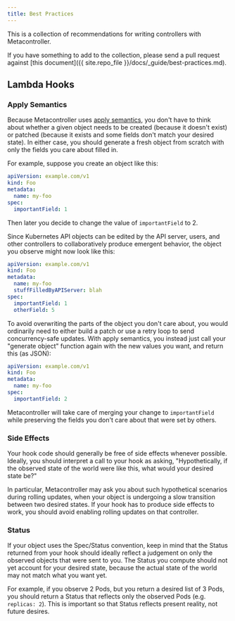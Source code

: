 ```yaml
---
title: Best Practices
---
```

This is a collection of recommendations for writing controllers with Metacontroller.

If you have something to add to the collection, please send a pull request against
[this document]({{ site.repo_file }}/docs/_guide/best-practices.md).

## Lambda Hooks

### Apply Semantics

Because Metacontroller uses [apply semantics](/api/apply/), you don't have to
think about whether a given object needs to be created (because it doesn't exist)
or patched (because it exists and some fields don't match your desired state).
In either case, you should generate a fresh object from scratch with only the
fields you care about filled in.

For example, suppose you create an object like this:

```yaml
apiVersion: example.com/v1
kind: Foo
metadata:
  name: my-foo
spec:
  importantField: 1
```

Then later you decide to change the value of `importantField` to 2.

Since Kubernetes API objects can be edited by the API server, users, and other
controllers to collaboratively produce emergent behavior, the object you observe
might now look like this:

```yaml
apiVersion: example.com/v1
kind: Foo
metadata:
  name: my-foo
  stuffFilledByAPIServer: blah
spec:
  importantField: 1
  otherField: 5
```

To avoid overwriting the parts of the object you don't care about, you would
ordinarily need to either build a patch or use a retry loop to send
concurrency-safe updates.
With apply semantics, you instead just call your "generate object" function
again with the new values you want, and return this (as JSON):

```yaml
apiVersion: example.com/v1
kind: Foo
metadata:
  name: my-foo
spec:
  importantField: 2
```

Metacontroller will take care of merging your change to `importantField` while
preserving the fields you don't care about that were set by others.

### Side Effects

Your hook code should generally be free of side effects whenever possible.
Ideally, you should interpret a call to your hook as asking,
"Hypothetically, if the observed state of the world were like this, what would
your desired state be?"

In particular, Metacontroller may ask you about such hypothetical scenarios
during rolling updates, when your object is undergoing a slow transition between
two desired states.
If your hook has to produce side effects to work, you should avoid enabling
rolling updates on that controller.

### Status

If your object uses the Spec/Status convention, keep in mind that the Status
returned from your hook should ideally reflect a judgement on only the observed
objects that were sent to you.
The Status you compute should not yet account for your desired state, because
the actual state of the world may not match what you want yet.

For example, if you observe 2 Pods, but you return a desired list of 3 Pods,
you should return a Status that reflects only the observed Pods
(e.g. `replicas: 2`).
This is important so that Status reflects present reality, not future desires.
